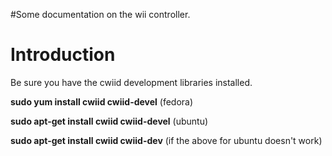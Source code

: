 #Some documentation on the wii controller.

# Introduction #

Be sure you have the cwiid development libraries installed.

**sudo yum install cwiid cwiid-devel** (fedora)

**sudo apt-get install cwiid cwiid-devel** (ubuntu)

**sudo apt-get install cwiid cwiid-dev** (if the above for ubuntu doesn't work)